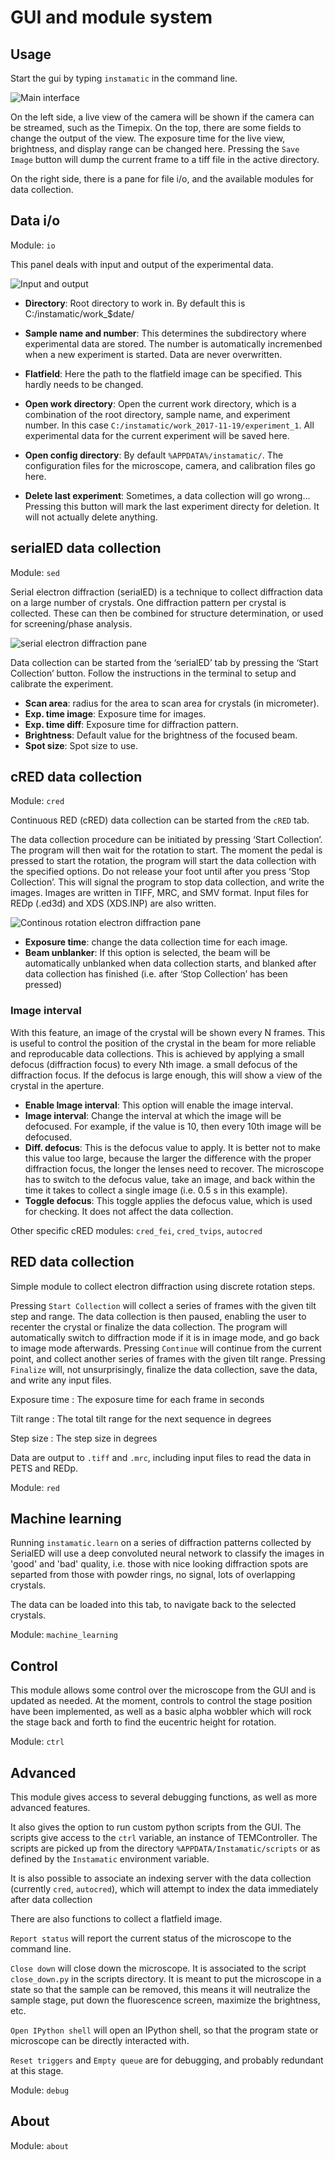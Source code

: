 # GUI and module system

## Usage

Start the gui by typing `instamatic` in the command line.

![Main interface](docs/gui_main.png)

On the left side, a live view of the camera will be shown if the camera can be streamed, such as the Timepix. On the top, there are some fields to change the output of the view. The exposure time for the live view, brightness, and display range can be changed here. Pressing the `Save Image` button will dump the current frame to a tiff file in the active directory.

On the right side, there is a pane for file i/o, and the available modules for data collection.

## Data i/o

Module: `io`

This panel deals with input and output of the experimental data.

![Input and output](docs/gui_io.png)

* **Directory**: Root directory to work in. By default this is C:/instamatic/work_$date/

* **Sample name and number**: This determines the subdirectory where experimental data are stored. The number is automatically incremenbed when a new experiment is started. Data are never overwritten.

* **Flatfield**: Here the path to the flatfield image can be specified. This hardly needs to be changed.

* **Open work directory**: Open the current work directory, which is a combination of the root directory, sample name, and experiment number. In this case `C:/instamatic/work_2017-11-19/experiment_1`. All experimental data for the current experiment will be saved here.

* **Open config directory**: By default `%APPDATA%/instamatic/`. The configuration files for the microscope, camera, and calibration files go here.

* **Delete last experiment**: Sometimes, a data collection will go wrong... Pressing this button will mark the last experiment directy for deletion. It will not actually delete anything.

## serialED data collection

Module: `sed`

Serial electron diffraction (serialED) is a technique to collect diffraction data on a large number of crystals. One diffraction pattern per crystal is collected. These can then be combined for structure determination, or used for screening/phase analysis.

![serial electron diffraction pane](docs/gui_serialed.png)

Data collection can be started from the ‘serialED’ tab by pressing the ‘Start Collection’ button. Follow the instructions in the terminal to setup and calibrate the experiment.

* **Scan area**: radius for the area to scan area for crystals (in micrometer).
* **Exp. time image**: Exposure time for images.
* **Exp. time diff**: Exposure time for diffraction pattern.
* **Brightness**: Default value for the brightness of the focused beam.
* **Spot size**: Spot size to use.

## cRED data collection

Module: `cred`

Continuous RED (cRED) data collection can be started from the `cRED` tab.

The data collection procedure can be initiated by pressing ‘Start Collection’. The program will then wait for the rotation to start. The moment the pedal is pressed to start the rotation, the program will start the data collection with the specified options. Do not release your foot until after you press ‘Stop Collection’. This will signal the program to stop data collection, and write the images. Images are written in TIFF, MRC, and SMV format. Input files for REDp (.ed3d) and XDS (XDS.INP) are also written.

![Continous rotation electron diffraction pane](docs/gui_cred.png)

* **Exposure time**: change the data collection time for each image.
* **Beam unblanker**: If this option is selected, the beam will be automatically unblanked when data collection starts, and blanked after data collection has finished (i.e. after ‘Stop Collection’ has been pressed)

### Image interval

With this feature, an image of the crystal will be shown every N frames. This is useful to control the position of the crystal in the beam for more reliable and reproducable data collections. This is achieved by applying a small defocus (diffraction focus) to every Nth image. a small defocus of the diffraction focus. If the defocus is large enough, this will show a view of the crystal in the aperture. 

* **Enable Image interval**: This option will enable the image interval.
* **Image interval**: Change the interval at which the image will be defocused. For example, if the value is 10, then every 10th image will be defocused.
* **Diff. defocus**: This is the defocus value to apply. It is better not to make this value too large, because the larger the difference with the proper diffraction focus, the longer the lenses need to recover. The microscope has to switch to the defocus value, take an image, and back within the time it takes to collect a single image (i.e. 0.5 s in this example). 
* **Toggle defocus**: This toggle applies the defocus value, which is used for checking. It does not affect the data collection.

Other specific cRED modules: `cred_fei`, `cred_tvips`, `autocred`

## RED data collection

Simple module to collect electron diffraction using discrete rotation steps.

Pressing `Start Collection` will collect a series of frames with the given tilt step and range. The data collection is then paused, enabling the user to recenter the crystal or finalize the data collection. The program will automatically switch to diffraction mode if it is in image mode, and go back to image mode afterwards. Pressing `Continue` will continue from the current point, and collect another series of frames with the given tilt range. Pressing `Finalize` will, not unsurprisingly, finalize the data collection, save the data, and write any input files.

Exposure time
: The exposure time for each frame in seconds

Tilt range
: The total tilt range for the next sequence in degrees

Step size
: The step size in degrees

Data are output to `.tiff` and `.mrc`, including input files to read the data in PETS and REDp.

Module: `red`

## Machine learning

Running `instamatic.learn` on a series of diffraction patterns collected by SerialED will use a deep convoluted neural network to classify the images in 'good' and 'bad' quality, i.e. those with nice looking diffraction spots are separted from those with powder rings, no signal, lots of overlapping crystals.

The data can be loaded into this tab, to navigate back to the selected crystals.

Module: `machine_learning`

## Control

This module allows some control over the microscope from the GUI and is updated as needed. At the moment, controls to control the stage position have been implemented, as well as a basic alpha wobbler which will rock the stage back and forth to find the eucentric height for rotation.

Module: `ctrl`

## Advanced

This module gives access to several debugging functions, as well as more advanced features. 

It also gives the option to run custom python scripts from the GUI. The scripts give access to the `ctrl` variable, an instance of TEMController. The scripts are picked up from the directory `%APPDATA/Instamatic/scripts` or as defined by the `Instamatic` environment variable.

It is also possible to associate an indexing server with the data collection (currently `cred`, `autocred`), which will attempt to index the data immediately after data collection

There are also functions to collect a flatfield image.

`Report status` will report the current status of the microscope to the command line. 

`Close down` will close down the microscope. It is associated to the script `close_down.py` in the scripts directory. It is meant to put the microscope in a state so that the sample can be removed, this means it will neutralize the sample stage, put down the fluorescence screen, maximize the brightness, etc. 

`Open IPython shell` will open an IPython shell, so that the program state or microscope can be directly interacted with.

`Reset triggers` and `Empty queue` are for debugging, and probably redundant at this stage.

Module: `debug`

## About

Module: `about`
